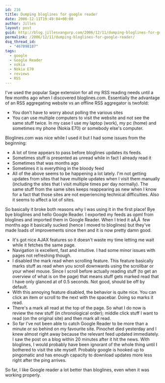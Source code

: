 ```yaml
---
id: 216
title: Dumping bloglines for google reader
date: 2006-12-11T19:49:04+00:00
author: Jilles
layout: post
guid: http://blog.jillesvangurp.com/2006/12/11/dumping-bloglines-for-google-reader/
permalink: /2006/12/11/dumping-bloglines-for-google-reader/
dsq_thread_id:
  - "467898187"
tags:
  - google
  - Google Reader
  - nokia
  - Nokia E70
  - reviews
  - RSS
---
```

I've used the popular Sage extension for all my RSS reading needs until a few months ago when I discovered bloglines.com. Essentially the advantage of an RSS aggregating website vs an offline RSS aggregator is twofold:
<ul>
	<li>You don't have to worry about polling the various sites</li>
	<li>You can use multiple computers to visit the website and not see the same stuff twice. In my case I use my laptop (work), my pc (home) and sometimes my phone (Nokia E70) or somebody else's computer.</li>
</ul>
Bloglines.com was nice while I used it but I had some issues from the beginning:
<ul>
	<li>A lot of time appears to pass before bloglines updates its feeds.</li>
	<li>Sometimes stuff is presented as unread while in fact I already read it</li>
	<li>Sometimes that was months ago</li>
	<li>Sometimes it is everything in the bloody feed</li>
	<li>All of the above seems to be happening a lot lately. I'm not getting updates from sites that have multiple updates when I visit them manually (including the sites that I visit multiple times per day normally). The same stuff from the same sites keeps reappearing as new when I know for a fact that those sites are not experiencing technical difficulties. Also it seems to affect a lot of sites.</li>
</ul>
So basically it broke both reasons why I was using it in the first place! Bye bye bloglines and hello Google Reader. I exported my feeds as opml from bloglines and imported them in Google Reader. When I tried it aÃ‚Â  few months ago it basically sucked (hence I moved to bloglines) but they've made loads of improvements since then and it is now pretty damn good.
<ul>
	<li>It's got nice AJAX features so it doesn't waste my time letting me wait while it fetches the same page.</li>
	<li>Navigation is excellent, fast and intuitive. I had some minor issues with pages not refreshing though.</li>
	<li>I disabled the mark read when scrolling feature. This feature basically marks stuff as read when you scroll downwards using the scrollbar or your wheel mouse. Since I scroll before actually reading stuff (to get an overview of what is on the page) that means stuff gets marked read that I have only glanced at of 0.5 seconds. Not good, should be off by default.</li>
	<li>With this annoying feature disabled, the behavior is quite nice. You can click an item or scroll to the next with the spacebar. Doing so marks it read.</li>
	<li>There's a mark all read at the top of the page. So what I do now is review the new stuff (in chronological order); middle click stuff I want to read (on the original site) and then mark all read.</li>
	<li>So far I've not been able to catch Google Reader to be more than a minute or so behind on my favourite site. Pinochet died yesterday and I knew almost right away because the relevant feed updated immediately. I saw the post on a blog within 20 minutes after it hit the news. With bloglines, I would probably have been ignorant of the whole thing until I bothered to visit the site myself. Probably google is hooked up to pingomatic and has enough capacity to download updates more less right after the ping arrives.</li>
</ul>
So far, I like Google reader a lot better than bloglines, even when it was working properly.